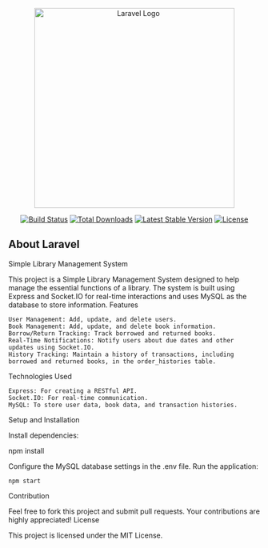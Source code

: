 <p align="center"><a href="https://laravel.com" target="_blank"><img src="https://raw.githubusercontent.com/laravel/art/master/logo-lockup/5%20SVG/2%20CMYK/1%20Full%20Color/laravel-logolockup-cmyk-red.svg" width="400" alt="Laravel Logo"></a></p>

<p align="center">
<a href="https://github.com/laravel/framework/actions"><img src="https://github.com/laravel/framework/workflows/tests/badge.svg" alt="Build Status"></a>
<a href="https://packagist.org/packages/laravel/framework"><img src="https://img.shields.io/packagist/dt/laravel/framework" alt="Total Downloads"></a>
<a href="https://packagist.org/packages/laravel/framework"><img src="https://img.shields.io/packagist/v/laravel/framework" alt="Latest Stable Version"></a>
<a href="https://packagist.org/packages/laravel/framework"><img src="https://img.shields.io/packagist/l/laravel/framework" alt="License"></a>
</p>

## About Laravel

Simple Library Management System

This project is a Simple Library Management System designed to help manage the essential functions of a library. The system is built using Express and Socket.IO for real-time interactions and uses MySQL as the database to store information.
Features

    User Management: Add, update, and delete users.
    Book Management: Add, update, and delete book information.
    Borrow/Return Tracking: Track borrowed and returned books.
    Real-Time Notifications: Notify users about due dates and other updates using Socket.IO.
    History Tracking: Maintain a history of transactions, including borrowed and returned books, in the order_histories table.

Technologies Used

    Express: For creating a RESTful API.
    Socket.IO: For real-time communication.
    MySQL: To store user data, book data, and transaction histories.

Setup and Installation

   

Install dependencies:



npm install

Configure the MySQL database settings in the .env file.
Run the application:


    npm start

Contribution

Feel free to fork this project and submit pull requests. Your contributions are highly appreciated!
License

This project is licensed under the MIT License.
